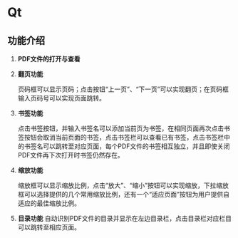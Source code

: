 # Qt

## 功能介绍

1. **PDF文件的打开与查看**
2. **翻页功能**

    页码框可以显示页码；点击按钮“上一页”、“下一页”可以实现翻页；在页码框输入页码号可以实现页面跳转。

3. **书签功能**

    点击书签按钮，并输入书签名可以添加当前页为书签，在相同页面再次点击书签按钮会取消当前页面的书签，点击书签栏可以查看已有书签，点击书签栏中的书签名可以跳转至对应页面，每个PDF文件的书签相互独立，并且即使关闭PDF文件再下次打开时书签仍然存在。

4. **缩放功能**
   
   缩放框可以显示缩放比例，点击“放大”、“缩小”按钮可以实现缩放，下拉缩放框可以选择提供的几个常用缩放比例，还有一个“适应页面”按钮为用户提供自适应的最佳缩放比例。

5. **目录功能**
   自动识别PDF文件的目录并显示在左边目录栏，点击目录栏对应栏目可以跳转至相应页面。